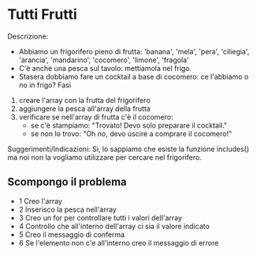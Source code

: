 # Tutti Frutti

Descrizione:
- Abbiamo un frigorifero pieno di frutta:
'banana', 'mela', 'pera', 'ciliegia', 'arancia', 'mandarino', 'cocomero', 'limone', 'fragola'
- C'è anche una pesca sul tavolo: mettiamola nel frigo.
- Stasera dobbiamo fare un cocktail a base di cocomero: ce l'abbiamo o no in frigo?
Fasi
1. creare l'array con la frutta del frigorifero
2. aggiungere la pesca all'array della frutta
3. verificare se nell'array di frutta c'è il cocomero:
   - se c'è stampiamo: "Trovato! Devo solo preparare il cocktail."
   - se non lo trovo: "Oh no, devo uscire a comprare il cocomero!"

Suggerimenti/Indicazioni:
Sì, lo sappiamo che esiste la funzione includes() ma noi non la vogliamo utilizzare per cercare nel frigorifero.

## Scompongo il problema 
- 1 Creo l'array
- 2 Inserisco la pesca nell'array
- 3 Creo un for per controllare tutti i valori dell'array
- 4 Controllo che all'interno dell'array ci sia il valore indicato
- 5 Creo il messaggio di conferma
- 6 Se l'elemento non c'e all'interno creo il messaggio di errore